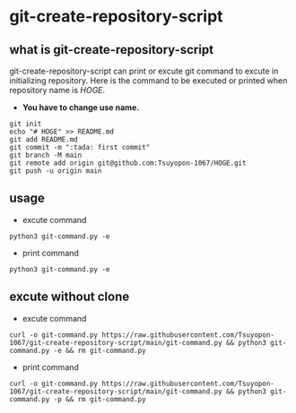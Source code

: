 # git-create-repository-script

## what is git-create-repository-script

git-create-repository-script can print or excute git command to excute in initializing repository.
Here is the command to be executed or printed when repository name is _HOGE_.

- **You have to change use name.**

```
git init
echo "# HOGE" >> README.md
git add README.md
git commit -m ":tada: first commit"
git branch -M main
git remote add origin git@github.com:Tsuyopon-1067/HOGE.git
git push -u origin main
```

## usage

- excute command

```
python3 git-command.py -e
```

- print command

```
python3 git-command.py -e
```

## excute without clone

- excute command

```
curl -o git-command.py https://raw.githubusercontent.com/Tsuyopon-1067/git-create-repository-script/main/git-command.py && python3 git-command.py -e && rm git-command.py
```

- print command

```
curl -o git-command.py https://raw.githubusercontent.com/Tsuyopon-1067/git-create-repository-script/main/git-command.py && python3 git-command.py -p && rm git-command.py
```
